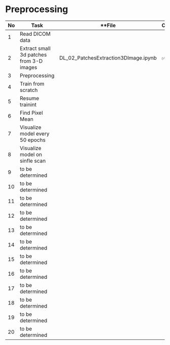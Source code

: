 # Preprocessing

**No**  |  **Task**                         |  **File  |  **Completed**
---------|-----------------------------------|-------------------|--------------------
1        |  Read DICOM data                  |                   |
2        |  Extract small 3d patches from 3-D images                  |    DL_02_PatchesExtraction3DImage.ipynb               |  :white_check_mark:
3        |  Preprocessing                    |                   |  
4        |  Train from scratch               |                   |
5        |  Resume trainint                  |                   |
6        |  Find Pixel Mean                  |                   |
7        |  Visualize model every 50 epochs  |                   |
8        |  Visualize model on sinfle scan   |                   |
9        |  to be determined                 |                   |
10       |  to be determined                 |                   |
11       |  to be determined                 |                   |
12       |  to be determined                 |                   |
13       |  to be determined                 |                   |
14       |  to be determined                 |                   |
15       |  to be determined                 |                   |
16       |  to be determined                 |                   |
17       |  to be determined                 |                   |
18       |  to be determined                 |                   |
19       |  to be determined                 |                   |
20       |  to be determined                 |                   |

